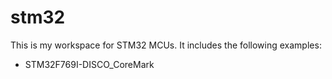 # stm32
This is my workspace for STM32 MCUs.
It includes the following examples:
* STM32F769I-DISCO_CoreMark
